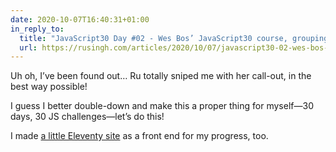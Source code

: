 ```yaml
---
date: 2020-10-07T16:40:31+01:00
in_reply_to:
  title: "JavaScript30 Day #02 - Wes Bos’ JavaScript30 course, group­ing op­er­a­tor, HOCs in ReactJS."
  url: https://rusingh.com/articles/2020/10/07/javascript30-02-wes-bos-course-grouping-operator-hoc/
---
```


Uh oh, I’ve been found out… Ru totally sniped me with her call-out, in the best way possible!

I guess I better double-down and make this a proper thing for myself—30 days, 30 JS challenges—let’s do this!

I made [a little Eleventy site](https://js30.chrisburnell.com/) as a front end for my progress, too.
